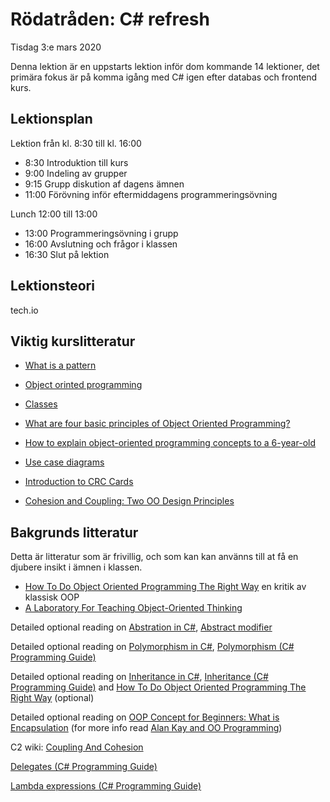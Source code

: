 # Rödatråden: C# refresh

Tisdag 3:e mars 2020

Denna lektion är en uppstarts lektion inför dom kommande 14 lektioner, det primära fokus är på komma igång med C# igen efter databas och frontend kurs.

## Lektionsplan
Lektion från kl. 8:30 till kl. 16:00

* 8:30 Introduktion till kurs
* 9:00 Indeling av grupper
* 9:15 Grupp diskution af dagens ämnen
* 11:00 Förövning inför eftermiddagens programmeringsövning

Lunch 12:00 till 13:00

* 13:00 Programmeringsövning i grupp
* 16:00 Avslutning och frågor i klassen
* 16:30 Slut på lektion

## Lektionsteori
tech.io

## Viktig kurslitteratur

* [What is a pattern](https://refactoring.guru/design-patterns/what-is-pattern)

* [Object orinted programming](https://brilliant.org/wiki/object-oriented-programming/)
* [Classes](https://brilliant.org/wiki/classes-oop/)
* [What are four basic principles of Object Oriented Programming?](https://medium.com/@cancerian0684/what-are-four-basic-principles-of-object-oriented-programming-645af8b43727)

* [How to explain object-oriented programming concepts to a 6-year-old](https://www.freecodecamp.org/news/object-oriented-programming-concepts-21bb035f7260/)
* [Use case diagrams](https://www.visual-paradigm.com/guide/uml-unified-modeling-language/what-is-use-case-diagram/)
*  [Introduction to CRC Cards](http://lore.ua.ac.be/Teaching/SE3BAC/CRCIntro.pdf)

* [Cohesion and Coupling: Two OO Design Principles](https://sanaulla.info/2008/06/26/cohesion-and-coupling-two-oo-design-principles/)


## Bakgrunds litteratur
Detta är litteratur som är frivillig, och som kan kan använns till at få en djubere insikt i ämnen i klassen.
* [How To Do Object Oriented Programming The Right Way](https://codeburst.io/how-to-do-object-oriented-programming-the-right-way-1339c1a25286) en kritik av klassisk OOP
* [A Laboratory For Teaching  Object-Oriented Thinking](http://c2.com/doc/oopsla89/paper.html)

Detailed optional reading on [Abstration in C#](https://www.geeksforgeeks.org/c-sharp-abstraction/), [Abstract modifier](https://docs.microsoft.com/en-us/dotnet/csharp/language-reference/keywords/abstract)

Detailed optional reading on [Polymorphism in C#](https://www.tutorialspoint.com/csharp/csharp_polymorphism.htm), [Polymorphism (C# Programming Guide)](https://docs.microsoft.com/en-us/dotnet/csharp/programming-guide/classes-and-structs/polymorphism) 

Detailed optional reading on [Inheritance in C#](https://www.tutorialspoint.com/csharp/csharp_inheritance.htm), [Inheritance (C# Programming Guide)](https://docs.microsoft.com/en-us/dotnet/csharp/programming-guide/classes-and-structs/inheritance) and [How To Do Object Oriented Programming The Right Way](https://codeburst.io/how-to-do-object-oriented-programming-the-right-way-1339c1a25286) (optional)

Detailed optional reading on [OOP Concept for Beginners: What is Encapsulation](https://stackify.com/oop-concept-for-beginners-what-is-encapsulation/)
(for more info read [Alan Kay and OO Programming](https://ovid.github.io/articles/alan-kay-and-oo-programming.html))

C2 wiki: [Coupling And Cohesion](https://wiki.c2.com/?CouplingAndCohesion)

[Delegates (C# Programming Guide)](https://docs.microsoft.com/en-us/dotnet/csharp/programming-guide/delegates/)

[Lambda expressions (C# Programming Guide)](https://docs.microsoft.com/en-us/dotnet/csharp/programming-guide/statements-expressions-operators/lambda-expressions)